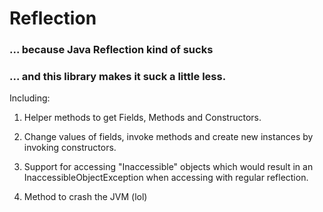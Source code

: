 # Reflection

### ... because Java Reflection kind of sucks

### ... and this library makes it suck a little less.

Including:

1. Helper methods to get Fields, Methods and Constructors.

2. Change values of fields, invoke methods and create new instances by invoking constructors.

3. Support for accessing "Inaccessible" objects which would result in an InaccessibleObjectException when accessing with regular reflection.

4. Method to crash the JVM (lol)

